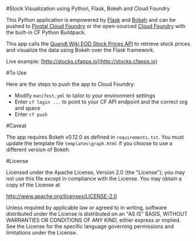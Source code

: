 #Stock Visualization using Python, Flask, Bokeh and Cloud Foundry

This Python application is empowered by [Flask](http://flask.pocoo.org) and [Bokeh](http://bokeh.pydata.org) and can be pushed to [Pivotal Cloud Foundry](http://pivotal.io/platform) or the open-sourced [Cloud Foundry](https://www.cloudfoundry.org) with the built-in CF Python Buildpack.

This app calls the [Quandl Wiki EOD Stock Prices API](http://www.quandl.com) to retrieve stock prices and visualize the data using Bokeh over the Flask framework.

Live example: [http://stocks.cfapps.io](http://stocks.cfapps.io)


#To Use

Here are the steps to push the app to Cloud Foundry:

* Modify `manifest.yml` to tailor to your environment settings
* Enter `cf login ...` to point to your CF API endpoint and the correct org and space
* Enter `cf push`

#Caveat

The app requires Bokeh v0.12.0 as defined in `requirements.txt`. You must update the template file `templates\graph.html` if you choose to use a different version of Bokeh.


#License

Licensed under the Apache License, Version 2.0 (the "License");
you may not use this file except in compliance with the License.
You may obtain a copy of the License at

<http://www.apache.org/licenses/LICENSE-2.0>

Unless required by applicable law or agreed to in writing, software
distributed under the License is distributed on an "AS IS" BASIS,
WITHOUT WARRANTIES OR CONDITIONS OF ANY KIND, either express or implied.
See the License for the specific language governing permissions and
limitations under the License.
